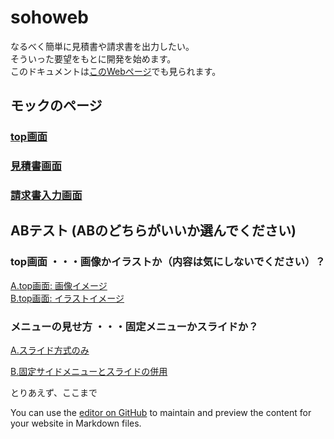 # sohoweb

なるべく簡単に見積書や請求書を出力したい。  
そういった要望をもとに開発を始めます。  
このドキュメントは[このWebページ](https://gamasenninn.github.io/sohoweb/)でも見られます。

## モックのページ

### [top画面](https://gamasenninn.github.io/sohoweb/mock/top.html)

### [見積書画面](https://gamasenninn.github.io/sohoweb/mock/mock01_dtl.html)

### [請求書入力画面](https://gamasenninn.github.io/sohoweb/mock/mock_invoice.html)

## ABテスト (ABのどちらがいいか選んでください)

### top画面 ・・・画像かイラストか（内容は気にしないでください）？
[A.top画面: 画像イメージ](https://gamasenninn.github.io/sohoweb/mock/top_A.html) <br/>
[B.top画面: イラストイメージ](https://gamasenninn.github.io/sohoweb/mock/top_B.html)<br/>

### メニューの見せ方 ・・・固定メニューかスライドか？
[A.スライド方式のみ](https://gamasenninn.github.io/sohoweb/mock/mock_invoice_slidebar.html)<br/>

[B.固定サイドメニューとスライドの併用](https://gamasenninn.github.io/sohoweb/mock/mock_invoice_fixedbar.html)<br/>



とりあえず、ここまで







You can use the [editor on GitHub](https://github.com/gamasenninn/sohoweb/edit/main/README.md) to maintain and preview the content for your website in Markdown files.
